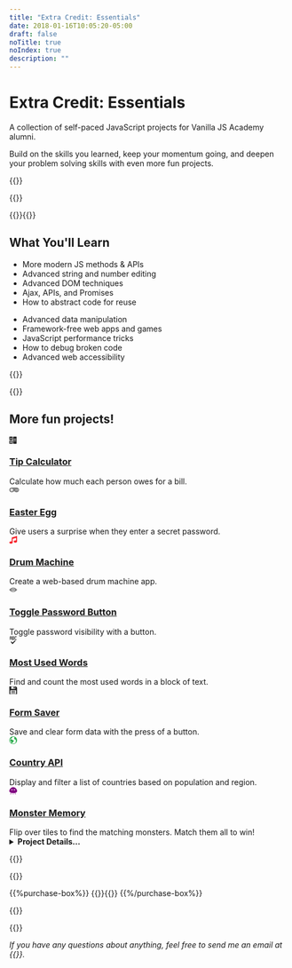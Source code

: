 ```yaml
---
title: "Extra Credit: Essentials"
date: 2018-01-16T10:05:20-05:00
draft: false
noTitle: true
noIndex: true
description: ""
---
```


<h1 class="no-padding-top no-margin-bottom h5 text-sans">Extra Credit: Essentials</h1>
<p class="text-xlarge margin-bottom-small text-serif">A collection of self-paced JavaScript projects for Vanilla JS Academy alumni.</p>

<p><span class="text-large">Build on the skills you learned, keep your momentum going, and deepen your problem solving skills with even more fun projects.</span></p>

{{<cta for="academy">}}

{{<pricing-link>}}

<!-- {{<used-by>}} -->


{{<how-it-works-extra-credit video="714172371">}}{{</how-it-works-extra-credit>}}


## What You'll Learn

<div class="row margin-bottom-large">
	<div class="grid-half">
		<ul class="no-margin-bottom">
			<li>More modern JS methods & APIs</li>
			<li>Advanced string and number editing</li>
			<li>Advanced DOM techniques</li>
			<li>Ajax, APIs, and Promises</li>
			<li>How to abstract code for reuse</li>
		</ul>
	</div>
	<div class="grid-half">
		<ul class="no-margin-bottom">
			<li>Advanced data manipulation</li>
			<li>Framework-free web apps and&nbsp;games</li>
			<li>JavaScript performance&nbsp;tricks</li>
			<li>How to debug broken&nbsp;code</li>
			<li>Advanced web accessibility</li>
		</ul>
	</div>
</div>

{{<formats>}}

{{<pricing-link>}}


## More fun projects!

<div class="row text-center">
	<div class="grid-third margin-bottom">
		<a href="/projects/tip-calculator/">
			<span class="text-xlarge"><svg xmlns="http://www.w3.org/2000/svg" width="1em" height="1em" viewBox="0 0 16 16" aria-hidden="true"><path fill="#272727" d="M6 1H1c-.55 0-1 .45-1 1v5c0 .55.45 1 1 1h5c.55 0 1-.45 1-1V2c0-.55-.45-1-1-1zm0 4H1V4h5v1zm8-4H9c-.55 0-1 .45-1 1v13c0 .55.45 1 1 1h5c.55 0 1-.45 1-1V2c0-.55-.45-1-1-1zm0 9H9V9h5v1zm0-3H9V6h5v1zM6 9H1c-.55 0-1 .45-1 1v5c0 .55.45 1 1 1h5c.55 0 1-.45 1-1v-5c0-.55-.45-1-1-1zm0 4H4v2H3v-2H1v-1h2v-2h1v2h2v1z"/></svg></span>
			<h3 class="h5 no-padding-top no-margin-bottom">Tip Calculator</h3>
		</a>
		<span class="text-small">Calculate how much each person owes for a bill.</span>
	</div>
	<div class="grid-third margin-bottom">
		<a href="/projects/easter-egg/">
			<span class="text-xlarge"><svg xmlns="http://www.w3.org/2000/svg" width="1.25em" height="1em" viewBox="0 0 20 16" aria-hidden="true"><path fill="#808080" d="M15.5 3.025V3H5a5 5 0 1 0 4 8h2a5 5 0 1 0 4.5-7.975zM8 9H6v2H4V9H2V7h2V5h2v2h2v2zm6 0a1 1 0 1 1 0-2 1 1 0 0 1 0 2zm3 0a1 1 0 1 1 0-2 1 1 0 0 1 0 2z"/></svg></span>
			<h3 class="h5 no-padding-top no-margin-bottom">Easter Egg</h3>
		</a>
		<span class="text-small">Give users a surprise when they enter a secret password.</span>
	</div>
	<div class="grid-third margin-bottom">
		<a href="/projects/drum-machine/">
			<span class="text-xlarge"><svg xmlns="http://www.w3.org/2000/svg" width="1em" height="1em" viewBox="0 0 16 16" aria-hidden="true"><path fill="#f7272f" d="m5 3 11-3v11.5c0 1.381-1.567 2.5-3.5 2.5S9 12.881 9 11.5 10.567 9 12.5 9c.537 0 1.045.086 1.5.241v-5.15L7 6v7.5C7 14.881 5.433 16 3.5 16S0 14.881 0 13.5 1.567 11 3.5 11c.537 0 1.045.086 1.5.241V3z"/></svg></span>
			<h3 class="h5 no-padding-top no-margin-bottom">Drum Machine</h3>
		</a>
		<span class="text-small">Create a web-based drum machine app.</span>
	</div>
</div>

<div class="row text-center">
	<div class="grid-third margin-bottom">
		<a href="/projects/toggle-pw-button/">
			<span class="text-xlarge"><svg xmlns="http://www.w3.org/2000/svg" width="1em" height="1em" viewBox="0 0 16 16" aria-hidden="true"><path fill="#808080" d="M8 3.5C4 3.5 0 7 0 8s4 4.5 8 4.5S16 9 16 8s-4-4.5-8-4.5zM8 11a3 3 0 1 1 0-6 3 3 0 0 1 0 6zM6 8a2 2 0 1 1 3.999-.001A2 2 0 0 1 6 8z"/></svg></span>
			<h3 class="h5 no-padding-top no-margin-bottom">Toggle Password Button</h3>
		</a>
		<span class="text-small">Toggle password visibility with a button.</span>
	</div>
	<div class="grid-third margin-bottom">
		<a href="/projects/most-used-words/">
			<span class="text-xlarge"><svg xmlns="http://www.w3.org/2000/svg" width="1em" height="1em" viewBox="0 0 16 16" aria-hidden="true"><path fill="currentColor" d="M2 4h2v3h1V1c0-.55-.45-1-1-1H2c-.55 0-1 .45-1 1v6h1V4zm0-3h2v2H2V1zm13 0V0h-3c-.55 0-1 .45-1 1v5c0 .55.45 1 1 1h3V6h-3V1h3zm-5 1.5V1c0-.55-.45-1-1-1H6v7h3c.55 0 1-.45 1-1V4.5c0-.55-.137-1-.688-1 .55 0 .688-.45.688-1zM9 6H7V4h2v2zm0-3H7V1h2v2zm4 6-6.5 7L3 11.5l1.281-1.094L6.5 12.719 12 8z"/></svg></span>
			<h3 class="h5 no-padding-top no-margin-bottom">Most Used Words</h3>
		</a>
		<span class="text-small">Find and count the most used words in a block of text.</span>
	</div>
	<div class="grid-third margin-bottom">
		<a href="/projects/form-saver/">
			<span class="text-xlarge"><svg xmlns="http://www.w3.org/2000/svg" width="1em" height="1em" viewBox="0 0 16 16" aria-hidden="true"><path fill="#272727" d="M13.5 0H.5C.225 0 0 .225 0 .5v15c0 .275.225.5.5.5h15c.275 0 .5-.225.5-.5v-13L13.5 0zM4 .5h8v4c0 .275-.225.5-.5.5h-7a.501.501 0 0 1-.5-.5v-4zm10 15H2V9a1 1 0 0 1 1-1h10a1 1 0 0 1 1 1v6.5z"/><path d="M9 1h2v3H9V1zM4 9h8v1H4V9zM4 11h8v1H4v-1zM4 13h8v1H4v-1z"/></svg></span>
			<h3 class="h5 no-padding-top no-margin-bottom">Form Saver</h3>
		</a>
		<span class="text-small">Save and clear form data with the press of a button.</span>
	</div>
</div>

<div class="row text-center margin-bottom">
	<div class="grid-half margin-bottom">
		<a href="/projects/countries/">
			<span class="text-xlarge"><svg xmlns="http://www.w3.org/2000/svg" width="1em" height="1em" viewBox="0 0 16 16" aria-hidden="true"><path fill="#2cad4e" d="M8 0a8 8 0 1 0 0 16A8 8 0 0 0 8 0zm0 15a6.96 6.96 0 0 1-2.769-.57l3.643-4.098A.503.503 0 0 0 9 10V8.5a.5.5 0 0 0-.5-.5C6.735 8 4.872 6.165 4.854 6.146A.5.5 0 0 0 4.5 6h-2a.5.5 0 0 0-.5.5v3a.5.5 0 0 0 .276.447L4 10.809v2.936A6.992 6.992 0 0 1 1 8a6.97 6.97 0 0 1 .674-3H3.5c.133 0 .26-.053.354-.146l2-2A.5.5 0 0 0 6 2.5V1.29A6.989 6.989 0 0 1 8 1c1.1 0 2.141.254 3.067.706A2.98 2.98 0 0 0 10 3.999c0 .801.312 1.555.879 2.121a2.994 2.994 0 0 0 2.268.875c.216.809.605 2.917-.131 5.818a.466.466 0 0 0-.013.082 6.979 6.979 0 0 1-5.002 2.104z"/></svg></span>
			<h3 class="h5 no-padding-top no-margin-bottom">Country API</h3>
		</a>
		<span class="text-small">Display and filter a list of countries based on population and region.</span>
	</div>
	<div class="grid-half margin-bottom">
		<a href="/projects/monster-memory/">
			<span class="text-xlarge"><svg width="1em" height="1em" viewBox="0 0 16 16" xmlns="http://www.w3.org/2000/svg" aria-hidden="true"><g transform="translate(0 .5)" fill="none" fill-rule="evenodd"><path d="M8.027 12c4.411 0 8-.651 8-3.943S12.399 0 7.987 0C3.578 0 .028 4.765.028 8.057c0 3.292 3.589 3.943 8 3.943z" fill="#800080"/><path d="M11.5 11.5l1 3M8 11.5v3M4 11.5l-1 3" stroke="#800080" stroke-linecap="round"/><ellipse fill="#fff" cx="5.5" cy="5.5" rx="1.5" ry="1"/><ellipse fill="#fff" cx="10.5" cy="5.5" rx="1.5" ry="1"/></g></svg></span>
			<h3 class="h5 no-padding-top no-margin-bottom">Monster Memory</h3>
		</a>
		<span class="text-small">Flip over tiles to find the matching monsters. Match them all to win!</span>
	</div>
</div>


<details class="margin-bottom">
<summary class="margin-bottom-small"><strong>Project Details...</strong></summary>
{{%md%}}
Tip Calculator
: _Build an app that you can use how much each person owes when splitting a bill._
	
	1. Creating a Tip Calculator
	2. Formatting the amount owed
	3. Calculating the per-person amount

Easter Egg
: _Write a script that detects keyboard patterns and surfaces hidden features when a user types in the right one._

	1. Detecting a keyboard pattern
	2. Creating an easter egg utility function

Project Updates
: _Update and modify some of the projects from the Vanilla JS Academy to work a little differently._

	1. Toggle Password Button
	2. Most Used Word
	3. Save form data

Drum Machine
: _Build a web-based drum machine that you can use to create beats right in the web browser._

	1. Drum Machine
	2. Playing the drum machine with the keyboard
	3. Light up drum keys

Country API
: _Create a tool that uses API data to people can use to look up stats about a country, and filter by size and region._

	1. Display country data
	2. Filter countries
	3. Filter countries by name

Monster Memory Game
: _Convert our "Find the Monsters" game into a memory game._

	1. Monster Memory
	2. Improving accessibility for the memory game
	3. Tracking matches for the memory game
	4. Automatically flip the cards back over
{{%md%}}
</details>

{{<money-back>}}


{{<cta for="bio">}}


{{%purchase-box%}}
{{<purchase-link-extra-credit for="essentials">}}{{</purchase-link-extra-credit>}}
{{%/purchase-box%}}

<div class="margin-bottom">
{{<faq-extra-credit>}}
</div>

{{<pricing-link>}}

*If you have any questions about anything, feel free to send me an email at {{<email>}}.*